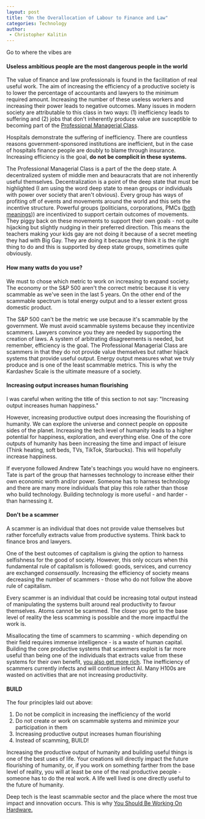 ```yaml
---
layout: post
title: "On the Overallocation of Labour to Finance and Law"
categories: Technology
author:
 - Christopher Kalitin
---
```


Go to where the vibes are

#### <b>Useless ambitious people are the most dangerous people in the world</b>

The value of finance and law professionals is found in the facilitation of real useful work. The aim of increasing the efficiency of a productive society is to lower the percentage of accountants and lawyers to the minimum required amount. Increasing the number of these useless workers and increasing their power leads to negative outcomes. Many issues in modern society are attributable to this class in two ways: (1) inefficiency leads to suffering and (2) jobs that don't inherently produce value are susceptible to becoming part of the <a href= "{{site.url}}/assets/images/overallocation-of-labour/Geohot-PMC.png">Professional Managerial Class</a>.

Hospitals demonstrate the suffering of inefficiency. There are countless reasons government-sponsored institutions are inefficient, but in the case of hospitals finance people are doubly to blame through insurance. Increasing efficiency is the goal, <b>do not be complicit in these systems.</b>

The Professional Managerial Class is a part of the the deep state. A decentralized system of middle men and beauracrats that are not inherently useful themselves. Decentralization is a point of the deep state that must be highlighted (I am using the word deep state to mean groups or individuals with power over society that aren't obvious). Every group has ways of profiting off of events and movements around the world and this sets the incentive structure. Powerful groups (politicians, corporations, PMCs (<a href="https://ckalitin.github.io/assets/images/overallocation-of-labour/Geohot-PMC.png">both</a> <a href="https://en.wikipedia.org/wiki/Private_military_company">meanings</a>)) are incentivized to support certain outcomes of movements. They piggy back on these movements to support their own goals - not quite hijacking but slightly nudging in their preferred direction. This means the teachers making your kids gay are not doing it because of a secret meeting they had with Big Gay. They are doing it because they think it is the right thing to do and this is supported by deep state groups, sometimes quite obviously. 

#### <b>How many watts do you use?</b>

We must to chose which metric to work on increasing to expand society. The economy or the S&P 500 aren't the correct metric because it is very scammable as we've seen in the last 5 years. On the other end of the scammable spectrum is total energy output and to a lesser extent gross domestic product.

The S&P 500 can't be the metric we use because it's scammable by the government. We must avoid scammable systems because they incentivize scammers. Lawyers convince you they are needed by supporting the creation of laws.  A system of arbitrating disagreements is needed, but remember, efficiency is the goal. The Professional Managerial Class are scammers in that they do not provide value themselves but rather hijack systems that provide useful output. Energy output measures what we truly produce and is one of the least scammable metrics. This is why the Kardashev Scale is the ultimate measure of a society.

#### <b>Increasing output increases human flourishing</b>

I was careful when writing the title of this section to not say: "Increasing output increases human happiness." 

However, increasing productive output does increasing the flourishing of humanity. We can explore the universe and connect people on opposite sides of the planet. Increasing the tech level of humanity leads to a higher potential for happiness, exploration, and everything else. One of the core outputs of humanity has been increasing the time and impact of leisure (Think heating, soft beds, TVs, TikTok, Starbucks). This will hopefully increase happiness.

If everyone followed Andrew Tate's teachings you would have no engineers. Tate is part of the group that harnesses technology to increase either their own economic worth and/or power. Someone has to harness technology and there are many more individuals that play this role rather than those who build technology. Building technology is more useful - and harder - than harnessing it.

#### <b>Don't be a scammer</b>

A scammer is an individual that does not provide value themselves but rather forcefully extracts value from productive systems. Think back to finance bros and lawyers.

One of the best outcomes of capitalism is giving the option to harness selfishness for the good of society. However, this only occurs when this fundamental rule of capitalism is followed: goods, services, and currency are exchanged <i>consensually</i>. Increasing the efficiency of society means decreasing the number of scammers - those who do not follow the above rule of capitalism.

Every scammer is an individual that could be increasing total output instead of manipulating the systems built around real productivity to favour themselves. Atoms cannot be scammed. The closer you get to the base level of reality the less scamming is possible and the more impactful the work is.

Misallocating the time of scammers to scamming - which depending on their field requires immense intelligence - is a waste of human capital. Building the core productive systems that scammers exploit is far more useful than being one of the individuals that extracts value from these systems for their own benefit, <a href="https://www.forbes.com/real-time-billionaires/#485dd98e3d78">you also get more rich</a>. The inefficiency of scammers currently infects and will continue infect AI. Many H100s are wasted on activities that are not increasing productivity.

#### <b>BUILD</b>

The four principles laid out above:
1. Do not be complicit in increasing the inefficiency of the world
2. Do not create or work on scammable systems and minimize your participation in them
3. Increasing productive output increases human flourishing
4. Instead of scamming, BUILD!

Increasing the productive output of humanity and building useful things is one of the best uses of life. Your creations will directly impact the future flourishing of humanity, or, if you work on something farther from the base level of reality, you will at least be one of the real productive people - someone has to do the real work. A life well lived is one directly useful to the future of humanity. 

Deep tech is the least scammable sector and the place where the most true impact and innovation occurs. This is why <a href="https://caseyhandmer.wordpress.com/2023/08/25/you-should-be-working-on-hardware/">You Should Be Working On Hardware.</a>